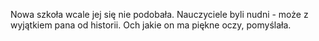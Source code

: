 Nowa szkoła wcale jej się nie podobała. Nauczyciele byli nudni - może z wyjątkiem pana od historii. Och jakie on ma piękne oczy, pomyślała.